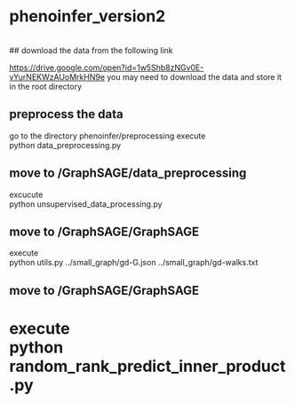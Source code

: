 # phenoinfer_version2

<br>
## download the data from the following link

https://drive.google.com/open?id=1w5Shb8zNGv0E-vYurNEKWzAUoMrkHN9e
you may need to download the data and store it in the root directory
<br>
## preprocess the data
go to the directory phenoinfer/preprocessing
execute     <br>   python data_preprocessing.py
<br>

## move to /GraphSAGE/data_preprocessing
excucute    <br> python unsupervised_data_processing.py


## move to /GraphSAGE/GraphSAGE
execute     <br>   python utils.py ../small_graph/gd-G.json ../small_graph/gd-walks.txt

## move to /GraphSAGE/GraphSAGE
execute    <br>    python random_rank_predict_inner_product.py
=======
